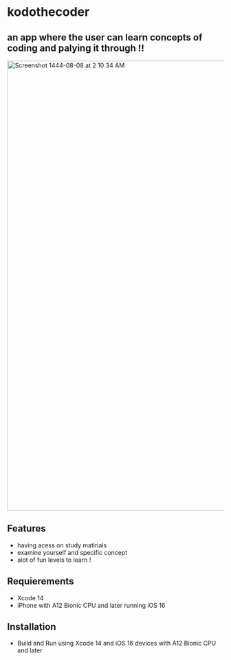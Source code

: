 # kodothecoder

## an app where the user can learn concepts of coding and palying it through !!
<img width="1048" alt="Screenshot 1444-08-08 at 2 10 34 AM" src="https://user-images.githubusercontent.com/90031791/221710213-86b4e82c-5b4b-424c-8d97-62eaf9958786.png">


## Features
- having acess on study matirials  
- examine yourself and specific concept 
-  alot of fun levels to learn ! 


## Requierements
- Xcode 14
- iPhone with A12 Bionic CPU and later running iOS 16

## Installation
- Build and Run using Xcode 14 and iOS 16 devices with A12 Bionic CPU and later

